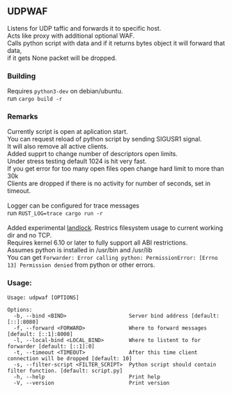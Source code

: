 ## UDPWAF
Listens for UDP taffic and forwards it to specific host.</br>
Acts like proxy with additional optional WAF.</br>
Calls python script with data and if it returns bytes object it will forward that data,</br>
if it gets None packet will be dropped.

### Building
Requires ```python3-dev``` on debian/ubuntu.</br>
run ```cargo build -r```
### Remarks

Currently script is open at aplication start.</br>
You can request reload of python script by sending SIGUSR1 signal.</br>
It will also remove all active clients.</br>
Added supprt to change number of descriptors open limits.</br>
Under stress testing default 1024 is hit very fast.</br>
If you get error for too many open files open change hard limit to more than 30k</br>
Clients are dropped if there is no activity for number of seconds, set in timeout.</br>
</br>
Logger can be configured for trace messages</br>
run ```RUST_LOG=trace cargo run -r```</br>
</br>
Added experimental [landlock](https://landlock.io/). Restrics filesystem usage to current working dir and no TCP.</br>
Requires kernel 6.10 or later to fully support all ABI restrictions.</br>
Assumes python is installed in /usr/bin and /usr/lib</br>
You can get ```Forwarder: Error calling python: PermissionError: [Errno 13] Permission denied``` from python or other errors.
### Usage:

```
Usage: udpwaf [OPTIONS]

Options:
  -b, --bind <BIND>                    Server bind address [default: [::]:8080]
  -f, --forward <FORWARD>              Where to forward messages [default: [::1]:8000]
  -l, --local-bind <LOCAL_BIND>        Where to listent to for forwarder [default: [::1]:0]
  -t, --timeout <TIMEOUT>              After this time client connection will be dropped [default: 10]
  -s, --filter-script <FILTER_SCRIPT>  Python script should contain filter function. [default: script.py]
  -h, --help                           Print help
  -V, --version                        Print version
